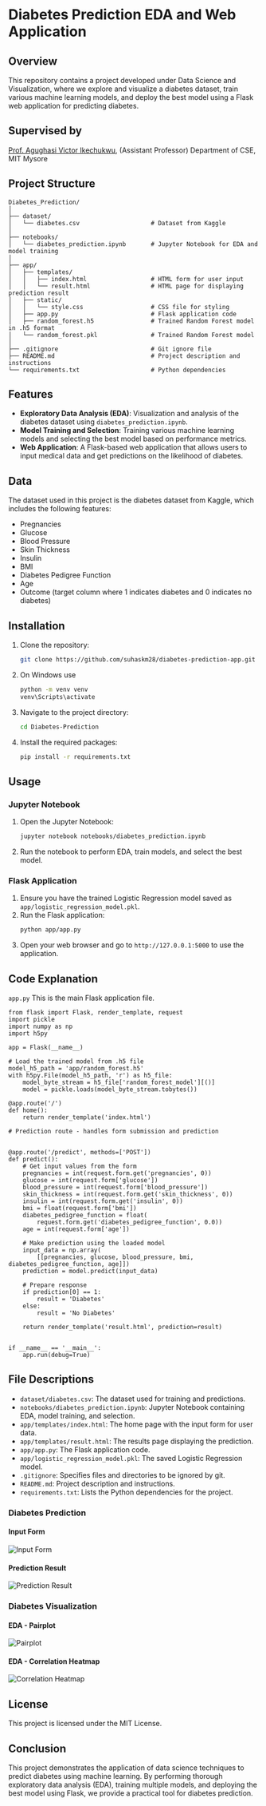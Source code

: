 # Diabetes Prediction EDA and Web Application

## Overview

This repository contains a project developed under Data Science and Visualization, where we explore and visualize a diabetes dataset, train various machine learning models, and deploy the best model using a Flask web application for predicting diabetes.

## Supervised by
[Prof. Agughasi Victor Ikechukwu](https://github.com/Victor-Ikechukwu), (Assistant Professor) Department of CSE, MIT Mysore
## Project Structure

```plaintext
Diabetes_Prediction/
│
├── dataset/
│   └── diabetes.csv                    # Dataset from Kaggle
│
├── notebooks/
│   └── diabetes_prediction.ipynb       # Jupyter Notebook for EDA and model training
│
├── app/
│   ├── templates/
│   │   ├── index.html                  # HTML form for user input
│   │   └── result.html                 # HTML page for displaying prediction result
│   ├── static/
│   │   └── style.css                   # CSS file for styling
│   ├── app.py                          # Flask application code
│   ├── random_forest.h5                # Trained Random Forest model in .h5 format
│   └── random_forest.pkl               # Trained Random Forest model
│
├── .gitignore                          # Git ignore file
├── README.md                           # Project description and instructions
└── requirements.txt                    # Python dependencies
```

## Features

- **Exploratory Data Analysis (EDA)**: Visualization and analysis of the diabetes dataset using `diabetes_prediction.ipynb`.
- **Model Training and Selection**: Training various machine learning models and selecting the best model based on performance metrics.
- **Web Application**: A Flask-based web application that allows users to input medical data and get predictions on the likelihood of diabetes.

## Data

The dataset used in this project is the diabetes dataset from Kaggle, which includes the following features:
- Pregnancies
- Glucose
- Blood Pressure
- Skin Thickness
- Insulin
- BMI
- Diabetes Pedigree Function
- Age
- Outcome (target column where 1 indicates diabetes and 0 indicates no diabetes)

## Installation

1. Clone the repository:
    ```bash
    git clone https://github.com/suhaskm28/diabetes-prediction-app.git
    ```
2. On Windows use
    ```bash
    python -m venv venv
    venv\Scripts\activate
    ```
3. Navigate to the project directory:
    ```bash
    cd Diabetes-Prediction
    ```
4. Install the required packages:
    ```bash
    pip install -r requirements.txt
    ```

## Usage

### Jupyter Notebook

1. Open the Jupyter Notebook:
    ```bash
    jupyter notebook notebooks/diabetes_prediction.ipynb
    ```
2. Run the notebook to perform EDA, train models, and select the best model.

### Flask Application

1. Ensure you have the trained Logistic Regression model saved as `app/logistic_regression_model.pkl`.
2. Run the Flask application:
    ```bash
    python app/app.py
    ```
3. Open your web browser and go to `http://127.0.0.1:5000` to use the application.

## Code Explanation

`app.py`
This is the main Flask application file.
```plaintext
from flask import Flask, render_template, request
import pickle
import numpy as np
import h5py

app = Flask(__name__)

# Load the trained model from .h5 file
model_h5_path = 'app/random_forest.h5'
with h5py.File(model_h5_path, 'r') as h5_file:
    model_byte_stream = h5_file['random_forest_model'][()]
    model = pickle.loads(model_byte_stream.tobytes())

@app.route('/')
def home():
    return render_template('index.html')

# Prediction route - handles form submission and prediction


@app.route('/predict', methods=['POST'])
def predict():
    # Get input values from the form
    pregnancies = int(request.form.get('pregnancies', 0))
    glucose = int(request.form['glucose'])
    blood_pressure = int(request.form['blood_pressure'])
    skin_thickness = int(request.form.get('skin_thickness', 0))
    insulin = int(request.form.get('insulin', 0))
    bmi = float(request.form['bmi'])
    diabetes_pedigree_function = float(
        request.form.get('diabetes_pedigree_function', 0.0))
    age = int(request.form['age'])

    # Make prediction using the loaded model
    input_data = np.array(
        [[pregnancies, glucose, blood_pressure, bmi, diabetes_pedigree_function, age]])
    prediction = model.predict(input_data)

    # Prepare response
    if prediction[0] == 1:
        result = 'Diabetes'
    else:
        result = 'No Diabetes'

    return render_template('result.html', prediction=result)


if __name__ == '__main__':
    app.run(debug=True)
```

## File Descriptions

- `dataset/diabetes.csv`: The dataset used for training and predictions.
- `notebooks/diabetes_prediction.ipynb`: Jupyter Notebook containing EDA, model training, and selection.
- `app/templates/index.html`: The home page with the input form for user data.
- `app/templates/result.html`: The results page displaying the prediction.
- `app/app.py`: The Flask application code.
- `app/logistic_regression_model.pkl`: The saved Logistic Regression model.
- `.gitignore`: Specifies files and directories to be ignored by git.
- `README.md`: Project description and instructions.
- `requirements.txt`: Lists the Python dependencies for the project.

### Diabetes Prediction

#### Input Form
![Input Form](https://github.com/suhaskm28/Diabetes_Prediction/blob/main/images/Diabetes_form.png)

#### Prediction Result
![Prediction Result](https://github.com/suhaskm28/Diabetes_Prediction/blob/main/images/Diabetes_output.png)

### Diabetes Visualization

#### EDA - Pairplot
![Pairplot](https://github.com/suhaskm28/Diabetes_Prediction/blob/main/images/pair_plot.png)

#### EDA - Correlation Heatmap
![Correlation Heatmap](https://github.com/suhaskm28/Diabetes_Prediction/blob/main/images/correlation_matrix.png)


## License

This project is licensed under the MIT License.

## Conclusion

This project demonstrates the application of data science techniques to predict diabetes using machine learning. By performing thorough exploratory data analysis (EDA), training multiple models, and deploying the best model using Flask, we provide a practical tool for diabetes prediction. 


